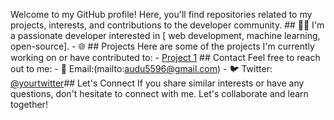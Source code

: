 Welcome to my GitHub profile! Here, you'll find repositories related to my projects, interests, and contributions to the developer community. ##  👨‍💻 I'm a passionate developer interested in [ web development, machine learning, open-source]. - 🌐  ## Projects Here are some of the projects I'm currently working on or have contributed to: - [Project 1](https://github.com/foxdoc03/project1) ## Contact Feel free to reach out to me: - 📧 Email:(mailto:audu5596@gmail.com) - 🐦 Twitter: [@yourtwitter](https://twitter.com/jamsmegy )## Let's Connect If you share similar interests or have any questions, don't hesitate to connect with me. Let's collaborate and learn together! 

